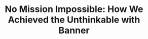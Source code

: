 ---
title: "No Mission Impossible: How We Achieved the Unthinkable with Banner"
shortDescription: 
description: "How do you upgrade a customized Banner SSB8 in record time and get ready for the cloud? With a lot of guts, grit, and humor. Jackson and David are here to tell you how. They have faced skeptics, challenges, and deadlines, but the key is to never give up. They rallied the campus community around the project’s vision and are making it happen. This is their story of turning the impossible into the incredible."
coAuthors:
- Jackson Bruno
featuredImage: ./Slide2.jpg
featuredImageAlt: Alt text goes here.
deliveredAt:
- title: Ellucian LIVE 2024
  date: April 7, 2024
  endDate: April 10, 2024
  location: San Antonio, TX, USA
  coPresenters:
  - Jackson Bruno
  files:
  - description: Slides (PDF)
    url: https://cocobokostudios-my.sharepoint.com/:b:/p/david/EUZTiEs1aQZChqdTs2MF6rQBW-3-CQn7IqeGf17N7R qyew?e=j8E1i2
tags:
- ellucian-live-2024
- technology-modernization
- change-management
- ellucian-banner
---